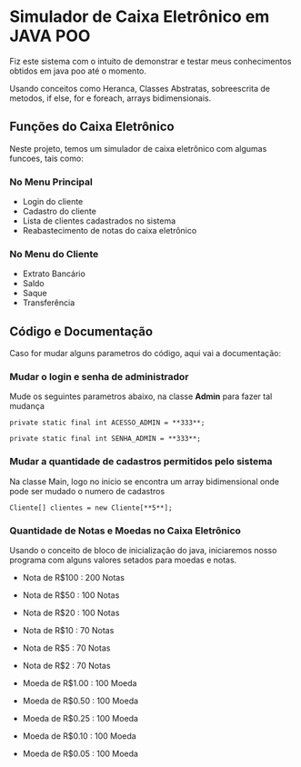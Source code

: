 # Simulador de Caixa Eletrônico em JAVA POO

Fiz este sistema com o intuito de demonstrar e testar meus conhecimentos obtidos em java poo até o momento. 

Usando conceitos como Heranca, Classes Abstratas, sobreescrita de metodos, if else, for e foreach, arrays bidimensionais.


## Funções do Caixa Eletrônico

Neste projeto, temos um simulador de caixa eletrônico com algumas funcoes, tais como:

### No Menu Principal

* Login do cliente
* Cadastro do cliente
* Lista de clientes cadastrados no sistema
* Reabastecimento de notas do caixa eletrônico

### No Menu do Cliente

* Extrato Bancário
* Saldo
* Saque
* Transferência

## Código e Documentação

Caso for mudar alguns parametros do código, aqui vai a documentação:

### Mudar o login e senha de administrador

Mude os seguintes parametros abaixo, na classe **Admin** para fazer tal mudança

```private static final int ACESSO_ADMIN = **333**;```

```private static final int SENHA_ADMIN = **333**;```

### Mudar a quantidade de cadastros permitidos pelo sistema

Na classe Main, logo no inicio se encontra um array bidimensional onde pode ser mudado o numero de cadastros

```Cliente[] clientes = new Cliente[**5**];```

### Quantidade de Notas e Moedas no Caixa Eletrônico

Usando o conceito de bloco de inicialização do java, iniciaremos nosso programa com alguns valores setados para moedas e notas.

* Nota de R$100 : 200 Notas

* Nota de R$50  : 100 Notas

* Nota de R$20  : 100 Notas

* Nota de R$10  : 70 Notas

* Nota de R$5   : 70 Notas

* Nota de R$2   : 70 Notas


* Moeda de R$1.00 : 100 Moeda

* Moeda de R$0.50 : 100 Moeda

* Moeda de R$0.25 : 100 Moeda

* Moeda de R$0.10 : 100 Moeda

* Moeda de R$0.05 : 100 Moeda






